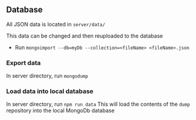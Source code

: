 ## Database
All JSON data is located in `server/data/`

This data can be changed and then reuploaded to the database

- Run `mongoimport --db=myDb --collection=<fileName> <fileName>.json`


### Export data
In server directory, run `mongodump`


### Load data into local database
In server directory, run `npm run data`
This will load the contents of the `dump` repository into the local MongoDb database
